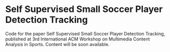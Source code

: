 # Self Supervised Small Soccer Player Detection Tracking


Code for the paper Self Supervised Small Soccer Player Detection Tracking, published at 3rd International ACM Workshop on Multimedia Content Analysis in Sports. 
Content will be soon available. 
